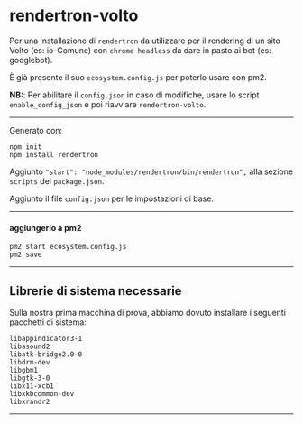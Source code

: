 # rendertron-volto

Per una installazione di `rendertron` da utilizzare per il rendering di un sito
Volto (es: io-Comune) con `chrome headless` da dare in pasto ai bot (es: googlebot).

È già presente il suo `ecosystem.config.js` per poterlo usare con pm2.


**NB:**: Per abilitare il `config.json` in caso di modifiche, usare lo script
`enable_config_json` e poi riavviare `rendertron-volto`.


---

Generato con:

```
npm init
npm install rendertron
```

Aggiunto `"start": "node_modules/rendertron/bin/rendertron",` alla sezione
`scripts` del  `package.json`.

Aggiunto il file `config.json` per le impostazioni di base.

---

#### aggiungerlo a pm2

```
pm2 start ecosystem.config.js
pm2 save
```

---

## Librerie di sistema necessarie

Sulla nostra prima macchina di prova, abbiamo dovuto installare i seguenti pacchetti di sistema:

```
libappindicator3-1
libasound2
libatk-bridge2.0-0
libdrm-dev
libgbm1
libgtk-3-0
libx11-xcb1
libxkbcommon-dev
libxrandr2
```


---
